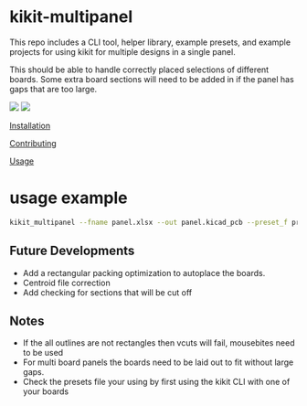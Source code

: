 # kikit-multipanel

This repo includes a CLI tool, helper library, example presets, and example projects for using kikit for multiple designs in a single panel.

This should be able to handle correctly placed selections of different boards.
Some extra board sections will need to be added in if the panel has gaps that are too large.

![](panel.svg)
![](panel-3D.png)

[Installation](https://github.com/snhobbs/kikit-multipanel/blob/master/docs/installation.rst)

[Contributing](https://github.com/snhobbs/kikit-multipanel/blob/master/docs/contributing.rst)

[Usage](https://github.com/snhobbs/kikit-multipanel/blob/master/docs/contributing.rst)

   
# usage example
```sh
kikit_multipanel --fname panel.xlsx --out panel.kicad_pcb --preset_f preset.json
```

## Future Developments
+ Add a rectangular packing optimization to autoplace the boards.
+ Centroid file correction
+ Add checking for sections that will be cut off


## Notes
+ If the all outlines are not rectangles then vcuts will fail, mousebites need to be used
+ For multi board panels the boards need to be laid out to fit without large gaps.
+ Check the presets file your using by first using the kikit CLI with one of your boards
